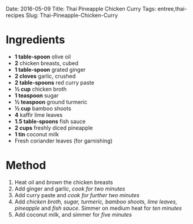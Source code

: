 Date: 2016-05-09
Title: Thai Pineapple Chicken Curry
Tags: entree,thai-recipes
Slug: Thai-Pineapple-Chicken-Curry

# Ingredients

 * **1 table-spoon** olive oil
 * **2** chicken breasts, cubed
 * **1 table-spoon** grated ginger
 * **2 cloves** garlic, crushed
 * **2 table-spoons** red curry paste
 * **½ cup** chicken broth
 * **1 teaspoon** sugar
 * **½ teaspoon** ground turmeric
 * **½ cup** bamboo shoots
 * **4** kaffir lime leaves
 * **1.5 table-spoons** fish sauce
 * **2 cups** freshly diced pineapple
 * **1 tin** coconut milk
 * Fresh coriander leaves (for garnishing)

# Method

 1. Heat oil and *brown* the chicken breasts
 2. Add ginger and garlic, *cook for two minutes*
 3. Add curry paste and *cook for further two minutes*
 4. Add *chicken broth, sugar, turmeric, bamboo shoots, lime leaves, pineapple* and *fish sauce*.
 Simmer on medium heat for *ten minutes*
 5. Add coconut milk, and simmer for *five minutes*
